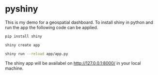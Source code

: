 # pyshiny

This is my demo for a geospatial dashboard.
To install shiny in python and run the app the following code can be applied.

```sh
pip install shiny
```
```sh
shiny create app
```
```sh
shiny run --reload app/app.py
```

The shiny app will be availabel on http://127.0.0.1:8000/ in your local machine.

